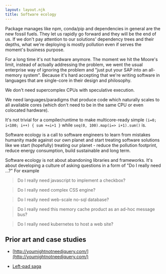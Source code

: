 ```yaml
---
layout: layout.njk
title: Software ecology
---
```


Package manages like npm, conda/pip and dependencies in general are the new fossil fuels.
They let us rapidly go forward and they will be the end of us.
If we don't pay attention to our solutions' dependency trees and their depths,
what we're deploying is mostly pollution even if serves the moment's business purpose.

For a long time it's not hardware anymore.
The moment we hit the Moore's limit, instead of actually addressing the problem,
we went the usual enterprise way of ignoring the problem and
"just put your SAP into an all-memory system".
Because it's hard accepting that we're writing software in languages that are single-core in their design and philosophy.

We don't need supercomplex CPUs with speculative execution.

We need languages/paradigms that produce code which naturally scales to all available cores
(which don't need to be in the same CPU or even colocated hardware).


It's not trivial for a compiler/runtime to make multicore-ready simple `(i=0; i<100; i++) { sum +=i+1 }`
while `seq(0, 100).map(i=> i+1).sum()` is.

Software ecology is a call to software engineers to learn from mistakes humanity 
made against our own planet and start treating software solutions like we start (hopefully)
treating our planet - reduce the pollution footprint, reduce energy consumption, build sustainable and long term.

Software ecology is not about abandoning libraries and frameworks. It's about developing a culture
of asking questions in a form of "Do I really need ...?" For example

> Do I really need javascript to implement a checkbox?

> Do I really need complex CSS engine?

> Do I really need web-scale no-sql database?

> Do I really need this memory cache product as an ad-hoc message bus?

> Do I really need kubernetes to host a web site?

## Prior art and case studies

- [http://youmightnotneedjquery.com/](http://youmightnotneedjquery.com/)

- [Left-pad saga](https://blog.npmjs.org/post/141577284765/kik-left-pad-and-npm)